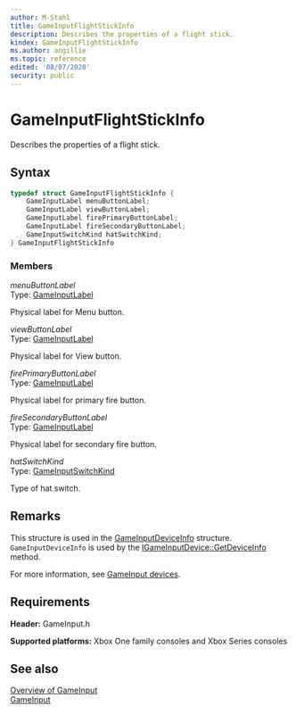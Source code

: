 ```yaml
---
author: M-Stahl
title: GameInputFlightStickInfo
description: Describes the properties of a flight stick.
kindex: GameInputFlightStickInfo
ms.author: angillie
ms.topic: reference
edited: '08/07/2020'
security: public
---
```


# GameInputFlightStickInfo  

Describes the properties of a flight stick.  

<a id="syntaxSection"></a>

## Syntax  
  
```cpp
typedef struct GameInputFlightStickInfo {  
    GameInputLabel menuButtonLabel;  
    GameInputLabel viewButtonLabel;  
    GameInputLabel firePrimaryButtonLabel;  
    GameInputLabel fireSecondaryButtonLabel;  
    GameInputSwitchKind hatSwitchKind;  
} GameInputFlightStickInfo  
```
  
<a id="membersSection"></a>

### Members  
  
*menuButtonLabel*  
Type: [GameInputLabel](../enums/gameinputlabel.md)  
  
Physical label for Menu button.  
  
*viewButtonLabel*  
Type: [GameInputLabel](../enums/gameinputlabel.md)  
  
Physical label for View button.  
  
*firePrimaryButtonLabel*  
Type: [GameInputLabel](../enums/gameinputlabel.md)  
  
Physical label for primary fire button.  
  
*fireSecondaryButtonLabel*  
Type: [GameInputLabel](../enums/gameinputlabel.md)  
  
Physical label for secondary fire button.  
  
*hatSwitchKind*  
Type: [GameInputSwitchKind](../enums/gameinputswitchkind.md)  
  
Type of hat switch.  
  
<a id="remarksSection"></a>

## Remarks  

This structure is used in the [GameInputDeviceInfo](gameinputdeviceinfo.md) structure. `GameInputDeviceInfo` is used by the [IGameInputDevice::GetDeviceInfo](../interfaces/igameinputdevice/methods/igameinputdevice_getdeviceinfo.md) method. 

For more information, see [GameInput devices](../../../../input/overviews/input-devices.md). 
  
<a id="requirementsSection"></a>

## Requirements  
  
**Header:** GameInput.h
  
**Supported platforms:** Xbox One family consoles and Xbox Series consoles  
  
<a id="seealsoSection"></a>

## See also  

[Overview of GameInput](../../../../input/overviews/input-overview.md)  
[GameInput](../gameinput_members.md)  
  